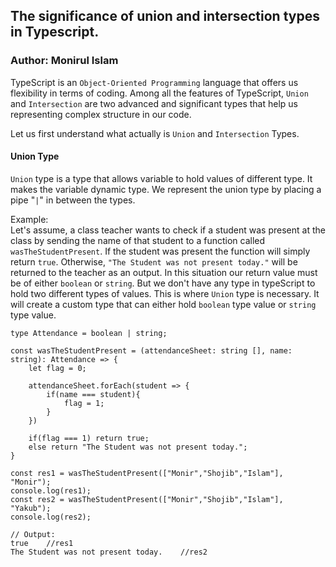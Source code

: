 ## The significance of union and intersection types in Typescript.

### Author: Monirul Islam

TypeScript is an `Object-Oriented Programming` language that offers us flexibility in terms of coding. Among all the features of TypeScript, `Union` and `Intersection` are two advanced and significant types that help us representing complex structure in our code.

Let us first understand what actually is `Union` and `Intersection` Types.

#### Union Type

`Union` type is a type that allows variable to hold values of different type. It makes the variable dynamic type. We represent the union type by placing a pipe "`|`" in between the types.

Example: <br/>
Let's assume, a class teacher wants to check if a student was present at the class by sending the name of that student to a function called `wasTheStudentPresent`. If the student was present the function will simply return `true`. Otherwise, `"The Student was not present today."` will be returned to the teacher as an output. In this situation our return value must be of either `boolean` or `string`. But we don't have any type in typeScript to hold two different types of values. This is where `Union` type is necessary. It will create a custom type that can either hold `boolean` type value or `string` type value.

```
type Attendance = boolean | string;

const wasTheStudentPresent = (attendanceSheet: string [], name: string): Attendance => {
	let flag = 0;

	attendanceSheet.forEach(student => {
		if(name === student){
            flag = 1;
        }
	})

    if(flag === 1) return true;
    else return "The Student was not present today.";
}

const res1 = wasTheStudentPresent(["Monir","Shojib","Islam"], "Monir");
console.log(res1);
const res2 = wasTheStudentPresent(["Monir","Shojib","Islam"], "Yakub");
console.log(res2);

// Output:
true    //res1
The Student was not present today.    //res2
```
